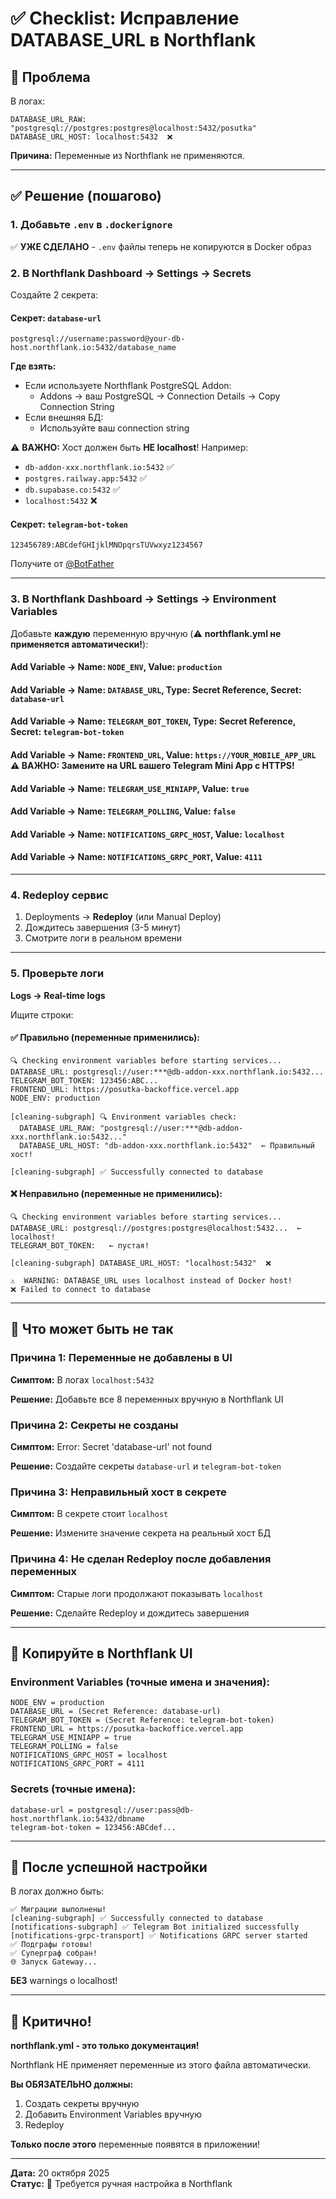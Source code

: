 # ✅ Checklist: Исправление DATABASE_URL в Northflank

## 🎯 Проблема

В логах:
```
DATABASE_URL_RAW: "postgresql://postgres:postgres@localhost:5432/posutka"
DATABASE_URL_HOST: localhost:5432  ❌
```

**Причина:** Переменные из Northflank не применяются.

---

## ✅ Решение (пошагово)

### 1. Добавьте `.env` в `.dockerignore`

✅ **УЖЕ СДЕЛАНО** - `.env` файлы теперь не копируются в Docker образ

### 2. В Northflank Dashboard → Settings → Secrets

Создайте 2 секрета:

#### Секрет: `database-url`
```
postgresql://username:password@your-db-host.northflank.io:5432/database_name
```

**Где взять:**
- Если используете Northflank PostgreSQL Addon:
  - Addons → ваш PostgreSQL → Connection Details → Copy Connection String
- Если внешняя БД:
  - Используйте ваш connection string

⚠️ **ВАЖНО:** Хост должен быть **НЕ localhost**! Например:
- `db-addon-xxx.northflank.io:5432` ✅
- `postgres.railway.app:5432` ✅
- `db.supabase.co:5432` ✅
- `localhost:5432` ❌

#### Секрет: `telegram-bot-token`
```
123456789:ABCdefGHIjklMNOpqrsTUVwxyz1234567
```

Получите от [@BotFather](https://t.me/BotFather)

---

### 3. В Northflank Dashboard → Settings → Environment Variables

Добавьте **каждую** переменную вручную (⚠️ **northflank.yml не применяется автоматически!**):

#### Add Variable → Name: `NODE_ENV`, Value: `production`
#### Add Variable → Name: `DATABASE_URL`, Type: **Secret Reference**, Secret: `database-url`
#### Add Variable → Name: `TELEGRAM_BOT_TOKEN`, Type: **Secret Reference**, Secret: `telegram-bot-token`
#### Add Variable → Name: `FRONTEND_URL`, Value: `https://YOUR_MOBILE_APP_URL` ⚠️ **ВАЖНО: Замените на URL вашего Telegram Mini App с HTTPS!**
#### Add Variable → Name: `TELEGRAM_USE_MINIAPP`, Value: `true`
#### Add Variable → Name: `TELEGRAM_POLLING`, Value: `false`
#### Add Variable → Name: `NOTIFICATIONS_GRPC_HOST`, Value: `localhost`
#### Add Variable → Name: `NOTIFICATIONS_GRPC_PORT`, Value: `4111`

---

### 4. Redeploy сервис

1. Deployments → **Redeploy** (или Manual Deploy)
2. Дождитесь завершения (3-5 минут)
3. Смотрите логи в реальном времени

---

### 5. Проверьте логи

**Logs → Real-time logs**

Ищите строки:

#### ✅ Правильно (переменные применились):
```
🔍 Checking environment variables before starting services...
DATABASE_URL: postgresql://user:***@db-addon-xxx.northflank.io:5432...
TELEGRAM_BOT_TOKEN: 123456:ABC...
FRONTEND_URL: https://posutka-backoffice.vercel.app
NODE_ENV: production

[cleaning-subgraph] 🔍 Environment variables check:
  DATABASE_URL_RAW: "postgresql://user:***@db-addon-xxx.northflank.io:5432..."
  DATABASE_URL_HOST: "db-addon-xxx.northflank.io:5432"  ← Правильный хост!

[cleaning-subgraph] ✅ Successfully connected to database
```

#### ❌ Неправильно (переменные не применились):
```
🔍 Checking environment variables before starting services...
DATABASE_URL: postgresql://postgres:postgres@localhost:5432...  ← localhost!
TELEGRAM_BOT_TOKEN:   ← пустая!

[cleaning-subgraph] DATABASE_URL_HOST: "localhost:5432"  ❌

⚠️  WARNING: DATABASE_URL uses localhost instead of Docker host!
❌ Failed to connect to database
```

---

## 🔧 Что может быть не так

### Причина 1: Переменные не добавлены в UI

**Симптом:** В логах `localhost:5432`

**Решение:** Добавьте все 8 переменных вручную в Northflank UI

### Причина 2: Секреты не созданы

**Симптом:** Error: Secret 'database-url' not found

**Решение:** Создайте секреты `database-url` и `telegram-bot-token`

### Причина 3: Неправильный хост в секрете

**Симптом:** В секрете стоит `localhost`

**Решение:** Измените значение секрета на реальный хост БД

### Причина 4: Не сделан Redeploy после добавления переменных

**Симптом:** Старые логи продолжают показывать `localhost`

**Решение:** Сделайте Redeploy и дождитесь завершения

---

## 📝 Копируйте в Northflank UI

### Environment Variables (точные имена и значения):

```
NODE_ENV = production
DATABASE_URL = (Secret Reference: database-url)
TELEGRAM_BOT_TOKEN = (Secret Reference: telegram-bot-token)
FRONTEND_URL = https://posutka-backoffice.vercel.app
TELEGRAM_USE_MINIAPP = true
TELEGRAM_POLLING = false
NOTIFICATIONS_GRPC_HOST = localhost
NOTIFICATIONS_GRPC_PORT = 4111
```

### Secrets (точные имена):

```
database-url = postgresql://user:pass@db-host.northflank.io:5432/dbname
telegram-bot-token = 123456:ABCdef...
```

---

## 🎯 После успешной настройки

В логах должно быть:

```
✅ Миграции выполнены!
[cleaning-subgraph] ✅ Successfully connected to database
[notifications-subgraph] ✅ Telegram Bot initialized successfully
[notifications-grpc-transport] ✅ Notifications GRPC server started
✅ Подграфы готовы!
✅ Суперграф собран!
🌐 Запуск Gateway...
```

**БЕЗ** warnings о localhost!

---

## 🚨 Критично!

**northflank.yml - это только документация!**

Northflank НЕ применяет переменные из этого файла автоматически.

**Вы ОБЯЗАТЕЛЬНО должны:**
1. Создать секреты вручную
2. Добавить Environment Variables вручную
3. Redeploy

**Только после этого** переменные появятся в приложении!

---

**Дата:** 20 октября 2025  
**Статус:** 🔴 Требуется ручная настройка в Northflank

